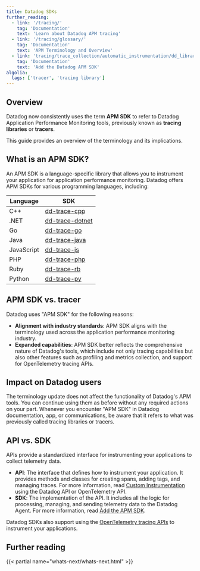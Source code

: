 ```yaml
---
title: Datadog SDKs
further_reading:
  - link: '/tracing/'
    tag: 'Documentation'
    text: 'Learn about Datadog APM tracing'
  - link: '/tracing/glossary/'
    tag: 'Documentation'
    text: 'APM Terminology and Overview'
  - link: 'tracing/trace_collection/automatic_instrumentation/dd_libraries/'
    tag: 'Documentation'
    text: 'Add the Datadog APM SDK'
algolia:
  tags: ['tracer', 'tracing library']
---
```


## Overview

Datadog now consistently uses the term **APM SDK** to refer to Datadog Application Performance Monitoring tools, previously known as **tracing libraries** or **tracers**.

This guide provides an overview of the terminology and its implications.

## What is an APM SDK?

An APM SDK is a language-specific library that allows you to instrument your application for application performance monitoring. Datadog offers APM SDKs for various programming languages, including:

| Language   | SDK                  |
|------------|----------------------|
| C++        | [dd-trace-cpp][1]    |
| .NET       | [dd-trace-dotnet][2] |
| Go         | [dd-trace-go][3]     |
| Java       | [dd-trace-java][4]   |
| JavaScript | [dd-trace-js][5]     |
| PHP        | [dd-trace-php][6]    |
| Ruby       | [dd-trace-rb][7]     |
| Python     | [dd-trace-py][8]     |



## APM SDK vs. tracer

Datadog uses "APM SDK" for the following reasons:

- **Alignment with industry standards**: APM SDK aligns with the terminology used across the application performance monitoring industry.
- **Expanded capabilities**: APM SDK better reflects the comprehensive nature of Datadog's tools, which include not only tracing capabilities but also other features such as profiling and metrics collection, and support for OpenTelemetry tracing APIs.

## Impact on Datadog users

The terminology update does not affect the functionality of Datadog's APM tools. You can continue using them as before without any required actions on your part. Whenever you encounter "APM SDK" in Datadog documentation, app, or communications, be aware that it refers to what was previously called tracing libraries or tracers.

## API vs. SDK

APIs provide a standardized interface for instrumenting your applications to collect telemetry data.

- **API**: The interface that defines how to instrument your application. It provides methods and classes for creating spans, adding tags, and managing traces. For more information, read [Custom Instrumentation][9] using the Datadog API or OpenTelemetry API.
- **SDK**: The implementation of the API. It includes all the logic for processing, managing, and sending telemetry data to the Datadog Agent. For more information, read [Add the APM SDK][10].

<div class="alert alert-info">Datadog SDKs also support using the <a href="/opentelemetry/interoperability/instrumentation_libraries">OpenTelemetry tracing APIs</a> to instrument your applications.</div>

## Further reading

{{< partial name="whats-next/whats-next.html" >}}

[1]: https://github.com/DataDog/dd-trace-cpp
[2]: https://github.com/DataDog/dd-trace-dotnet
[3]: https://github.com/DataDog/dd-trace-go
[4]: https://github.com/DataDog/dd-trace-java
[5]: https://github.com/DataDog/dd-trace-js
[6]: https://github.com/DataDog/dd-trace-php
[7]: https://github.com/DataDog/dd-trace-rb
[8]: https://github.com/DataDog/dd-trace-py
[9]: /tracing/trace_collection/automatic_instrumentation/dd_libraries/
[10]: /tracing/trace_collection/custom_instrumentation/
